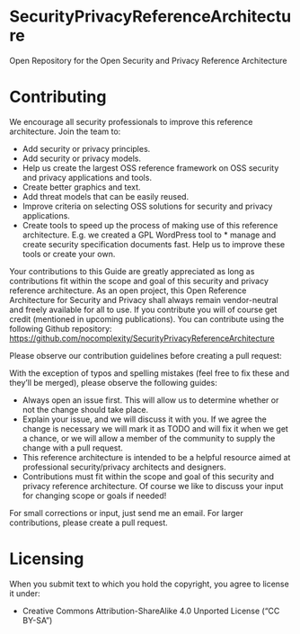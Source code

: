 # SecurityPrivacyReferenceArchitecture
Open Repository for the Open Security and Privacy Reference Architecture


# Contributing

We encourage all security professionals to improve this reference architecture. Join the team to:

* Add security or privacy principles.
* Add security or privacy models.
* Help us create the largest OSS reference framework on OSS security and privacy applications and tools.
* Create better graphics and text.
* Add threat models that can be easily reused.
* Improve criteria on selecting OSS solutions for security and privacy applications.
* Create tools to speed up the process of making use of this reference architecture. E.g. we created a GPL WordPress tool to * manage and create security specification documents fast. Help us to improve these tools or create your own.

Your contributions to this Guide are greatly appreciated as long as contributions fit within the scope and goal of this security and privacy reference architecture. As an open project, this Open Reference Architecture for Security and Privacy shall always remain vendor-neutral and freely available for all to use. If you contribute you will of course get credit (mentioned in upcoming publications).
You can contribute using the following Github repository:
https://github.com/nocomplexity/SecurityPrivacyReferenceArchitecture

Please observe our contribution guidelines before creating a pull request:

With the exception of typos and spelling mistakes (feel free to fix these and they’ll be merged), please observe the following guides:

*    Always open an issue first. This will allow us to determine whether or not the change should take place. 
* Explain your issue, and we will discuss it with you. If we agree the change is necessary we will mark it as TODO and will fix it when we get a chance, or we will allow a member of the community to supply the change with a pull request.
* This reference architecture is intended to be a helpful resource aimed at professional security/privacy architects and designers.
*    Contributions must fit within the scope and goal of this security and privacy reference architecture. Of course we like to discuss your input for changing scope or goals if needed!

For small corrections or input, just send me an email. For larger contributions, please create a pull request. 

# Licensing

When you submit text to which you hold the copyright, you agree to license it under:

* Creative Commons Attribution-ShareAlike 4.0 Unported License (“CC BY-SA”)

